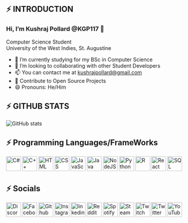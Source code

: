 ## ⚡ INTRODUCTION
### **Hi, I’m Kushraj Pollard @KGP117 👋**

Computer Science Student  
University of the West Indies, St. Augustine

- 🌱 I’m currently studying for my BSc in Computer Science
- 💞️ I’m looking to collaborating with other Student Developers
- 📫 You can contact me at kushrajpollard@gmail.com
- 🥅 Contribute to Open Source Projects
- 😄 Pronouns: He/Him



## ⚡ GITHUB STATS
![GitHub stats](https://github-readme-stats.vercel.app/api?username=KGP117&show_icons=true&count_private=true&hide_border=true)  



## ⚡ Programming Languages/FrameWorks
<img src='https://cdn-icons-png.flaticon.com/512/6132/6132221.png' alt='C#' height='40'>  <img src='https://cdn-icons-png.flaticon.com/512/6132/6132222.png' alt='C++' height='40'>  <img src='https://cdn-icons-png.flaticon.com/512/174/174854.png' alt='HTML' height='40'>  <img src='https://cdn-icons-png.flaticon.com/512/732/732190.png' alt='CSS' height='40'>  <img src='https://cdn-icons-png.flaticon.com/512/5968/5968292.png' alt='JavaScript' height='40'>  <img src='https://cdn-icons-png.flaticon.com/512/5968/5968282.png' alt='Java' height='40'>  <img src='https://cdn-icons-png.flaticon.com/512/5968/5968322.png' alt='NodeJS' height='40'>  <img src='https://cdn-icons-png.flaticon.com/512/5968/5968350.png' alt='Python' height='40'>  <img src='https://cdn-icons-png.flaticon.com/512/2103/2103665.png' alt='R' height='40'>  <img src='https://cdn-icons-png.flaticon.com/512/1126/1126012.png' alt='React' height='40'>  <img src='https://cdn-icons-png.flaticon.com/128/2772/2772128.png' alt='SQL' height='40'>



## ⚡ Socials
[<img src='https://cdn-icons-png.flaticon.com/512/5968/5968756.png' alt='Discord' height='40'>](https://discordapp.com/users/305848994616049675/) 
[<img src='https://cdn-icons-png.flaticon.com/512/733/733547.png' alt='Facebook' height='40'>](https://www.facebook.com/kushraj.pollard) 
[<img src='https://cdn-icons-png.flaticon.com/512/2111/2111432.png' alt='Github' height='40'>](https://github.com/KGP117) 
[<img src='https://cdn-icons-png.flaticon.com/512/2111/2111463.png' alt='Instagram' height='40'>](https://www.instagram.com/kushrajpollard/) 
[<img src='https://cdn-icons-png.flaticon.com/128/3536/3536505.png' alt='linkedin' height='40'>](https://www.linkedin.com/in/kushraj-pollard-098742157/) 
[<img src='https://cdn-icons-png.flaticon.com/512/5968/5968908.png' alt='Reddit' height='40'>](https://www.reddit.com/user/KGP1125) 
[<img src='https://cdn-icons-png.flaticon.com/512/174/174872.png' alt='Spotify' height='40'>](https://open.spotify.com/user/312tu6wozo3xxscq4nm3jfxfvkuu) 
[<img src='https://cdn-icons-png.flaticon.com/512/2111/2111630.png' alt='Steam' height='40'>](https://steamcommunity.com/profiles/76561198823750809) 
[<img src='https://cdn-icons-png.flaticon.com/512/5968/5968819.png' alt='Twitch' height='40'>](https://www.twitch.tv/kgp1125) 
[<img src='https://cdn-icons-png.flaticon.com/512/733/733579.png' alt='Twitter' height='40'>](https://twitter.com/kushraj_pollard) 
[<img src='https://cdn-icons-png.flaticon.com/512/1384/1384060.png' alt='YouTube' height='40'>](https://www.youtube.com/channel/UCi-JgS78jKVteKJR1cv7yqw) 

<!---
KGP117/KGP117 is a ✨ special ✨ repository because its `README.md` (this file) appears on your GitHub profile.
You can click the Preview link to take a look at your changes.
--->
